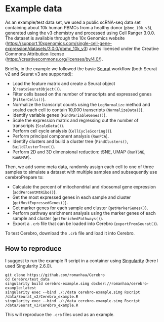 # Example data

As an example/test data set, we used a public scRNA-seq data set containing about 10k human PBMCs from a healthy donor (`pbmc_10k_v3`), generated using the v3 chemistry and processed using Cell Ranger 3.0.0.
The dataset is available through the 10x Genomics website (<https://support.10xgenomics.com/single-cell-gene-expression/datasets/3.0.0/pbmc_10k_v3>) and is licensed under the Creative Commons Attribution license (<https://creativecommons.org/licenses/by/4.0/>).

Briefly, in the example we followed the basic [Seurat](https://satijalab.org/seurat/) workflow (both Seurat v2 and Seurat v3 are supported):

* Load the feature matrix and create a Seurat object (`CreateSeuratObject()`).
* Filter cells based on the number of transcripts and expressed genes (`FilterCells()`).
* Normalize the transcript counts using the `LogNormalize` method and scaled each cell to contain 10,000 transcripts (`NormalizeData()`).
* Identify variable genes (`FindVariableGenes()`).
* Scale the expression matrix and regressing out the number of transcripts (`ScaleData()`).
* Perform cell cycle analysis (`CellCycleScoring()`).
* Perform principal component analysis (`RunPCA`).
* Identify clusters and build a cluster tree (`FindClusters()`, `BuildClusterTree()`).
* Perform 2D and 3D dimensional reduction: tSNE, UMAP (`RunTSNE`, `RunUMAP`).

Then, we add some meta data, randomly assign each cell to one of three samples to simulate a dataset with multiple samples and subsequently use cerebroPrepare to:

* Calculate the percent of mitochondrial and ribosomal gene expression (`addPercentMtRibo()`).
* Get the most expressed genes in each sample and cluster (`getMostExpressedGenes()`).
* Get marker genes for each sample and cluster (`getMarkerGenes()`).
* Perform pathway enrichment analysis using the marker genes of each sample and cluster (`getEnrichedPathways()`).
* Export a `.crb` file that can be loaded into Cerebro (`exportFromSeurat()`).

To test Cerebro, download the `.crb` file and load it into Cerebro.

## How to reproduce

I suggest to run the example R script in a container using [Singularity](https://singularity.lbl.gov/) (here I used Singularity 2.6.0).

```
git clone https://github.com/romanhaa/Cerebro
cd Cerebro/test_data
singularity build cerebro-example.simg docker://romanhaa/cerebro-example:latest
singularity exec --bind ./:/data cerebro-example.simg Rscript /data/Seurat_v2/Cerebro_example.R
singularity exec --bind ./:/data cerebro-example.simg Rscript /data/Seurat_v3/Cerebro_example.R
```

This will reproduce the `.crb` files used as an example.
